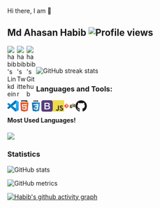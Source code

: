  Hi there, I am 👋
## Md Ahasan Habib           ![Profile views](https://gpvc.arturio.dev/habibcse009) 

<a href="https://linkedin.com/in/habibcse009">
  <img align="left" alt="habib's Linkdein" width="22px" src="https://cdn.jsdelivr.net/npm/simple-icons@v3/icons/linkedin.svg" />
</a> <a href="https://twitter.com/habibcse009">
  <img align="left" alt="habib's Twitter" width="22px" src="https://cdn.jsdelivr.net/npm/simple-icons@v3/icons/twitter.svg" />
</a> <a href="https://github.com/habibcse009">
  <img align="left" alt="habib's Github" width="22px" src="https://cdn.jsdelivr.net/npm/simple-icons@v3/icons/github.svg" />
</a> <br>
<br>

![GitHub streak stats](https://github-readme-streak-stats.herokuapp.com/?user=habibcse009)  

### Languages and Tools:

<img align="left" alt="Visual Studio Code" width="26px" src="https://raw.githubusercontent.com/github/explore/80688e429a7d4ef2fca1e82350fe8e3517d3494d/topics/visual-studio-code/visual-studio-code.png" />

<img align="left" alt="HTML5" width="26px" src="https://raw.githubusercontent.com/github/explore/80688e429a7d4ef2fca1e82350fe8e3517d3494d/topics/html/html.png" />

<img align="left" alt="CSS3" width="26px" src="https://raw.githubusercontent.com/github/explore/80688e429a7d4ef2fca1e82350fe8e3517d3494d/topics/css/css.png" />

<img align="left" alt="Bootstrap" width="26px" src="https://raw.githubusercontent.com/github/explore/80688e429a7d4ef2fca1e82350fe8e3517d3494d/topics/bootstrap/bootstrap.png" />


<img align="left" alt="JavaScript" width="26px" src="https://raw.githubusercontent.com/github/explore/80688e429a7d4ef2fca1e82350fe8e3517d3494d/topics/javascript/javascript.png" />


<img align="left" alt="Git" width="26px" src="https://raw.githubusercontent.com/github/explore/80688e429a7d4ef2fca1e82350fe8e3517d3494d/topics/git/git.png" />

<img align="left" alt="GitHub" width="26px" src="https://raw.githubusercontent.com/github/explore/78df643247d429f6cc873026c0622819ad797942/topics/github/github.png" />

<br />


#### Most Used Languages!
<a href="https://github.com/habibcse009">
  <img align="center" src="https://github-readme-stats.vercel.app/api/top-langs/?username=habibcse009&theme=light&hide_langs_below=1" />
</a>

### Statistics

![GitHub stats](https://github-readme-stats.vercel.app/api?username=habibcse009&show_icons=true&count_private=true)  

![GitHub metrics](https://metrics.lecoq.io/habibcse009)  

[![Habib's github activity graph](https://github-readme-activity-graph.cyclic.app/graph?username=habibcse009&theme=dracula)](https://github.com/ashutosh00710/github-readme-activity-graph)

